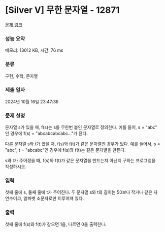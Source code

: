 # [Silver V] 무한 문자열 - 12871 

[문제 링크](https://www.acmicpc.net/problem/12871) 

### 성능 요약

메모리: 13012 KB, 시간: 76 ms

### 분류

구현, 수학, 문자열

### 제출 일자

2024년 10월 16일 23:47:38

### 문제 설명

<p>문자열 s가 있을 때, f(s)는 s를 무한번 붙인 문자열로 정의한다. 예를 들어, s = "abc" 인 경우에 f(s) = "abcabcabcabc..."가 된다.</p>

<p>다른 문자열 s와 t가 있을 때, f(s)와 f(t)가 같은 문자열인 경우가 있다. 예를 들어서, s = "abc", t = "abcabc"인 경우에 f(s)와 f(t)는 같은 문자열을 만든다.</p>

<p>s와 t가 주어졌을 때, f(s)와 f(t)가 같은 문자열을 만드는지 아닌지 구하는 프로그램을 작성하시오.</p>

### 입력 

 <p>첫째 줄에 s, 둘째 줄에 t가 주어진다. 두 문자열 s와 t의 길이는 50보다 작거나 같은 자연수이고, 알파벳 소문자로만 이루어져 있다. </p>

### 출력 

 <p>첫째 줄에 f(s)와 f(t)가 같으면 1을, 다르면 0을 출력한다.</p>

